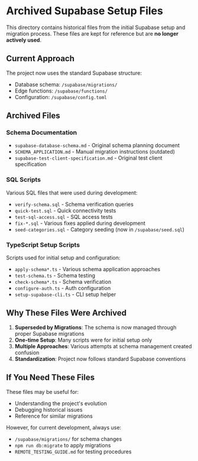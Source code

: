 # Archived Supabase Setup Files

This directory contains historical files from the initial Supabase setup and migration process. These files are kept for reference but are **no longer actively used**.

## Current Approach

The project now uses the standard Supabase structure:
- Database schema: `/supabase/migrations/`
- Edge functions: `/supabase/functions/`
- Configuration: `/supabase/config.toml`

## Archived Files

### Schema Documentation
- `supabase-database-schema.md` - Original schema planning document
- `SCHEMA_APPLICATION.md` - Manual migration instructions (outdated)
- `supabase-test-client-specification.md` - Original test client specification

### SQL Scripts
Various SQL files that were used during development:
- `verify-schema.sql` - Schema verification queries
- `quick-test.sql` - Quick connectivity tests
- `test-sql-access.sql` - SQL access tests
- `fix-*.sql` - Various fixes applied during development
- `seed-categories.sql` - Category seeding (now in `/supabase/seed.sql`)

### TypeScript Setup Scripts
Scripts used for initial setup and configuration:
- `apply-schema*.ts` - Various schema application approaches
- `test-schema.ts` - Schema testing
- `check-schema*.ts` - Schema verification
- `configure-auth.ts` - Auth configuration
- `setup-supabase-cli.ts` - CLI setup helper

## Why These Files Were Archived

1. **Superseded by Migrations**: The schema is now managed through proper Supabase migrations
2. **One-time Setup**: Many scripts were for initial setup only
3. **Multiple Approaches**: Various attempts at schema management created confusion
4. **Standardization**: Project now follows standard Supabase conventions

## If You Need These Files

These files may be useful for:
- Understanding the project's evolution
- Debugging historical issues
- Reference for similar migrations

However, for current development, always use:
- `/supabase/migrations/` for schema changes
- `npm run db:migrate` to apply migrations
- `REMOTE_TESTING_GUIDE.md` for testing procedures